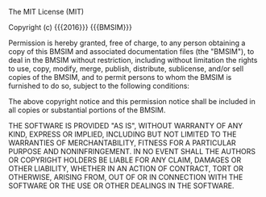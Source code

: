 The MIT License (MIT)

Copyright (c) {{{2016}}} {{{BMSIM}}}

Permission is hereby granted, free of charge, to any person obtaining a copy
of this BMSIM and associated documentation files (the "BMSIM"), to deal
in the BMSIM without restriction, including without limitation the rights
to use, copy, modify, merge, publish, distribute, sublicense, and/or sell
copies of the BMSIM, and to permit persons to whom the BMSIM is
furnished to do so, subject to the following conditions:

The above copyright notice and this permission notice shall be included in all
copies or substantial portions of the BMSIM.

THE SOFTWARE IS PROVIDED "AS IS", WITHOUT WARRANTY OF ANY KIND, EXPRESS OR
IMPLIED, INCLUDING BUT NOT LIMITED TO THE WARRANTIES OF MERCHANTABILITY,
FITNESS FOR A PARTICULAR PURPOSE AND NONINFRINGEMENT. IN NO EVENT SHALL THE
AUTHORS OR COPYRIGHT HOLDERS BE LIABLE FOR ANY CLAIM, DAMAGES OR OTHER
LIABILITY, WHETHER IN AN ACTION OF CONTRACT, TORT OR OTHERWISE, ARISING FROM,
OUT OF OR IN CONNECTION WITH THE SOFTWARE OR THE USE OR OTHER DEALINGS IN THE
SOFTWARE.
